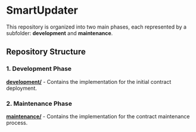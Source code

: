 # SmartUpdater 

This repository is organized into two main phases, each represented by a subfolder: **development** and **maintenance**. 

## Repository Structure

### 1. Development Phase

**<a href="./development">development/</a>** - Contains the implementation for the initial contract deployment.


### 2. Maintenance Phase

**<a href="./maintenance">maintenance/</a>** - Contains the implementation for the contract maintenance process.
